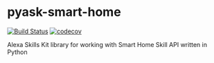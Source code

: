 # pyask-smart-home
[![Build Status](https://travis-ci.org/mathead/pyask-smart-home.svg?branch=master)](https://travis-ci.org/mathead/pyask-smart-home)
[![codecov](https://codecov.io/gh/mathead/pyask-smart-home/branch/master/graph/badge.svg)](https://codecov.io/gh/mathead/pyask-smart-home)

Alexa Skills Kit library for working with Smart Home Skill API written in Python
